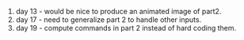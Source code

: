 1. day 13 - would be nice to produce an animated image of part2.
1. day 17 - need to generalize part 2 to handle other inputs.
1. day 19 - compute commands in part 2 instead of hard coding them.